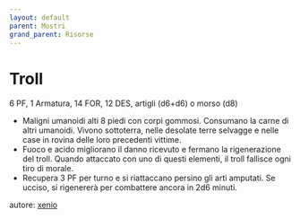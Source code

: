 ```yaml
---
layout: default
parent: Mostri
grand_parent: Risorse
---
```


# Troll
6 PF, 1 Armatura, 14 FOR, 12 DES, artigli (d6+d6) o morso (d8)
- Maligni umanoidi alti 8 piedi con corpi gommosi. Consumano la carne di altri umanoidi. Vivono sottoterra, nelle desolate terre selvagge e nelle case in rovina delle loro precedenti vittime.
- Fuoco e acido migliorano il danno ricevuto e fermano la rigenerazione del troll. Quando attaccato con uno di questi elementi, il troll fallisce ogni tiro di morale.
- Recupera 3 PF per turno e si riattaccano persino gli arti amputati. Se ucciso, si rigenererà per combattere ancora in 2d6 minuti.

autore: [xenio](https://xenioinabottle.blogspot.com)
